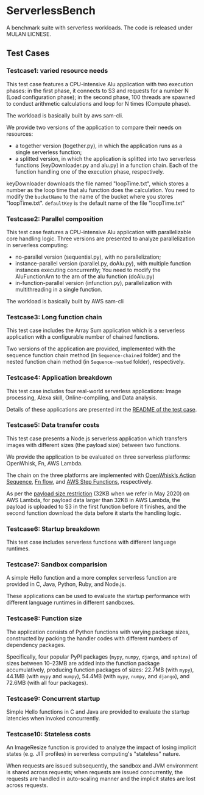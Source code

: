 # ServerlessBench

A benchmark suite with serverless workloads.
The code is released under MULAN LICNESE.

## Test Cases

### Testcase1: varied resource needs
This test case features a CPU-intensive Alu application with two execution phases:
in the first phase, it connects to S3 and requests for a number N (Load configuration phase);
in the second phase, 100 threads are spawned to conduct arithmetic calculations and loop for N times (Compute phase).

The workload is basically built by aws sam-cli. 

We provide two versions of the application to compare their needs on resources:

* a together version (together.py), in which the application runs as a single serverless function;
* a splitted version, in which the application is splitted into two serverless functions (keyDownloader.py and alu.py) in a function chain. Each of the function handling one of the execution phase, respectively.

keyDownloader downloads the file named "loopTime.txt", which stores a number as the loop time that alu function does the calculation. You need to modify the `bucketName` to the name of the bucket where you stores "loopTime.txt". `defaultKey` is the default name of the file "loopTime.txt"

### Testcase2: Parallel composition
This test case features a CPU-intensive Alu application with parallelizable core handling logic.
Three versions are presented to analyze parallelization in serverless computing:

* no-parallel version (sequential.py), with no parallelization;
* instance-parallel version (parallel.py, doAlu.py), with multiple function instances executing concurrently; You need to modify the AluFunctionArn to the arn of the alu function (doAlu.py)
* in-function-parallel version (infunction.py), parallelization with multithreading in a single function.

The workload is basically built by AWS sam-cli

### Testcase3: Long function chain
This test case includes the Array Sum application which is a serverless application with a configurable number of chained functions. 

Two versions of the application are provided, implemented with the sequence function chain method (in `Sequence-chained` folder) and the nested function chain method (in `Sequence-nested` folder), respectively.

### Testcase4: Application breakdown
This test case includes four real-world serverless applications: Image processing, Alexa skill, Online-compiling, and Data analysis.

Details of these applications are presented int the [README of the test case](Testcase4-Application-breakdown/README.md).

### Testcase5: Data transfer costs
This test case presents a Node.js serverless application which transfers images with different sizes (the payload size) between two functions. 

We provide the application to be evaluated on three serverless platforms: OpenWhisk, Fn, AWS Lambda.

The chain on the three platforms are implemented with [OpenWhisk’s Action Sequence](https://github.com/apache/openwhisk/blob/master/docs/actions.md), [Fn flow](https://github.com/fnproject/flow), and [AWS Step Functions](https://aws.amazon.com/step-functions/), respectively.

As per the [payload size restriction](https://docs.aws.amazon.com/step-functions/latest/dg/avoid-exec-failures.html) (32KB when we refer in May 2020) on AWS Lambda, for payload data larger than 32KB in AWS Lambda, the payload is uploaded to S3 in the first function before it finishes, and the second function download the data before it starts the handling logic.

### Testcase6: Startup breakdown
This test case includes serverless functions with different language runtimes.


### Testcase7: Sandbox comparision
A simple Hello function and a more complex serverless function are provided in C, Java, Python, Ruby, and Node.js.

These applications can be used to evaluate the startup performance with different language runtimes in different sandboxes.

### Testcase8: Function size
The application consists of Python functions with varying package sizes, constructed by packing the handler codes with different numbers of dependency packages. 

Specifically, four popular PyPI packages (`mypy`, `numpy`, `django`, and `sphinx`) of sizes between 10–23MB are added into the function package accumulatively, producing function packages of sizes: 22.7MB (with `mypy`), 44.1MB (with `mypy` and `numpy`), 54.4MB (with `mypy`, `numpy`, and `django`), and 72.6MB (with all four packages).

### Testcase9: Concurrent startup
Simple Hello functions in C and Java are provided to evaluate the startup latencies when invoked concurrently.

### Testcase10: Stateless costs
An ImageResize function is provided to analyze the impact of losing implicit states (e.g. JIT profiles) in serverless computing's "stateless" nature.

When requests are issued subsequently, the sandbox and JVM environment is shared across requests;
when requests are issued concurrently, the requests are handled in auto-scaling manner and the implicit states are lost across requests.
